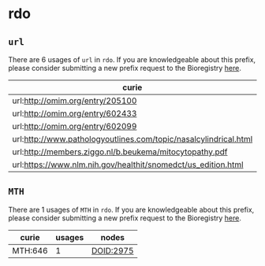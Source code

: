 # rdo

## `url`

There are 6 usages of `url` in `rdo`.
If you are knowledgeable about this prefix, please consider submitting a new prefix
request to the Bioregistry [here](https://github.com/biopragmatics/bioregistry/issues/new?assignees=cthoyt&labels=New%2CPrefix&template=new-prefix.yml&title=%5BResource%5D%3A%20url).

| curie                                                            |   usages | nodes                                                       |
|------------------------------------------------------------------|----------|-------------------------------------------------------------|
| url:http://omim.org/entry/205100                                 |        1 | [DOID:0060194](http://purl.obolibrary.org/obo/DOID_0060194) |
| url:http://omim.org/entry/602433                                 |        1 | [DOID:0060196](http://purl.obolibrary.org/obo/DOID_0060196) |
| url:http://omim.org/entry/602099                                 |        1 | [DOID:0060197](http://purl.obolibrary.org/obo/DOID_0060197) |
| url:http://www.pathologyoutlines.com/topic/nasalcylindrical.html |        1 | [DOID:4003](http://purl.obolibrary.org/obo/DOID_4003)       |
| url:http://members.ziggo.nl/b.beukema/mitocytopathy.pdf          |        1 | [DOID:9003594](http://purl.obolibrary.org/obo/DOID_9003594) |
| url:https://www.nlm.nih.gov/healthit/snomedct/us_edition.html    |        1 | [DOID:9008350](http://purl.obolibrary.org/obo/DOID_9008350) |

## `MTH`

There are 1 usages of `MTH` in `rdo`.
If you are knowledgeable about this prefix, please consider submitting a new prefix
request to the Bioregistry [here](https://github.com/biopragmatics/bioregistry/issues/new?assignees=cthoyt&labels=New%2CPrefix&template=new-prefix.yml&title=%5BResource%5D%3A%20MTH).

| curie   |   usages | nodes                                                 |
|---------|----------|-------------------------------------------------------|
| MTH:646 |        1 | [DOID:2975](http://purl.obolibrary.org/obo/DOID_2975) |

